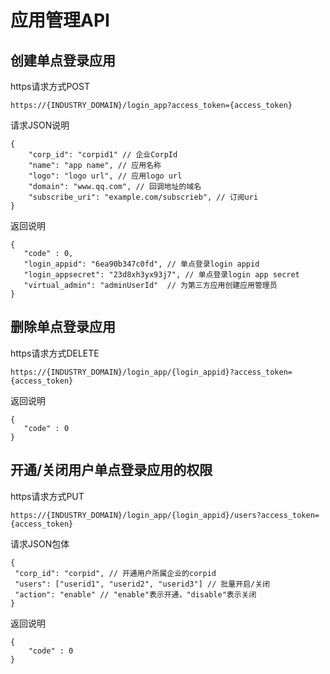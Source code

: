 # 应用管理API

## 创建单点登录应用

https请求方式POST

```
https://{INDUSTRY_DOMAIN}/login_app?access_token={access_token}
```

请求JSON说明

```
{
    "corp_id": "corpid1" // 企业CorpId
    "name": "app name", // 应用名称
    "logo": "logo url", // 应用logo url
    "domain": "www.qq.com", // 回调地址的域名
    "subscribe_uri": "example.com/subscrieb", // 订阅uri
}
```

返回说明

```
{
   "code" : 0,
   "login_appid": "6ea90b347c0fd", // 单点登录login appid
   "login_appsecret": "23d8xh3yx93j7", // 单点登录login app secret
   "virtual_admin": "adminUserId"  // 为第三方应用创建应用管理员
}
```

## 删除单点登录应用

https请求方式DELETE

```
https://{INDUSTRY_DOMAIN}/login_app/{login_appid}?access_token={access_token}
```

返回说明

```
{
   "code" : 0
}
```


## 开通/关闭用户单点登录应用的权限

https请求方式PUT

```
https://{INDUSTRY_DOMAIN}/login_app/{login_appid}/users?access_token={access_token}
```


请求JSON包体

```
{
 "corp_id": "corpid", // 开通用户所属企业的corpid
 "users": ["userid1", "userid2", "userid3"] // 批量开启/关闭
 "action": "enable" // "enable"表示开通，"disable"表示关闭
}
```

返回说明

```
{
    "code" : 0
}
```
